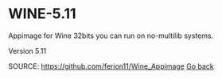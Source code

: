 # WINE-5.11

 Appimage for Wine 32bits you can run on no-multilib systems.

 Version 5.11


 SOURCE: https://github.com/ferion11/Wine_Appimage
 [Go back](https://portable-linux-apps.github.io/apps.html)
